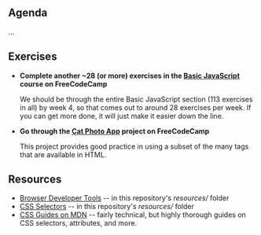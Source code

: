 ## Agenda

...

## Exercises

* **Complete another ~28 (or more) exercises in the [Basic JavaScript](https://www.freecodecamp.org/learn/javascript-algorithms-and-data-structures/#basic-javascript) course on FreeCodeCamp**

  We should be through the entire Basic JavaScript section (113 exercises in all) by week 4, so that comes out to around 28 exercises per week. If you can get more done, it will just make it easier down the line.

* **Go through the [Cat Photo App](https://www.freecodecamp.org/learn/2022/responsive-web-design/#learn-html-by-building-a-cat-photo-app) project on FreeCodeCamp**

  This project provides good practice in using a subset of the many tags that are available in HTML.

## Resources

* [Browser Developer Tools](https://github.com/musa-6110-fall-2023/course-info/blob/main/resources/developer-consoles.md) -- in this repository's _resources/_ folder
* [CSS Selectors](https://github.com/musa-6110-fall-2023/course-info/blob/main/resources/css-selectors.md) -- in this repository's _resources/_ folder
* [CSS Guides on MDN](https://developer.mozilla.org/en-US/docs/Learn/CSS/Building_blocks#guides) -- fairly technical, but highly thorough guides on CSS selectors, attributes, and more.
